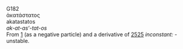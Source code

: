 <body>
  <p>G182<br>  ἀκατάστατος  <br> akatastatos  <br><i>ak-at-as‘-tat-os </i><br>From <a href="g0001.htm">1</a> (as a negative particle) and a derivative of <a href="g2525.htm">2525</a>  <i>inconstant:</i> - unstable.<br></p>
 </body>